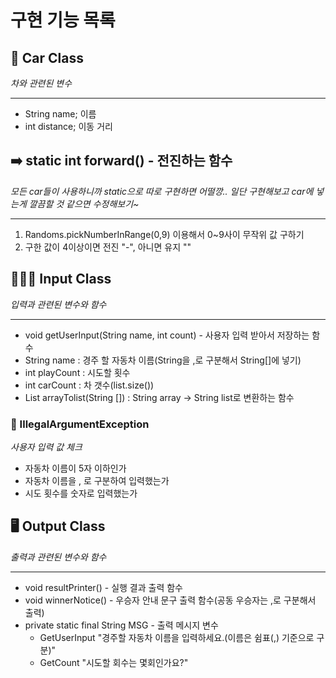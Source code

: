 # 구현 기능 목록


## 🚗 Car Class
*차와 관련된 변수*

---

- String name;   이름
- int distance;   이동 거리


## ➡️ static int forward() - 전진하는 함수
*모든 car들이 사용하니까 static으로 따로 구현하면 어떨깡.. 일단 구현해보고 car에 넣는게 깔끔할 것 같으면 수정해보기~*

--- 

1. Randoms.pickNumberInRange(0,9) 이용해서 0~9사이 무작위 값 구하기
2. 구한 값이 4이상이면 전진 "-", 아니면 유지 ""


## 💁🏻‍♀️️ Input Class
*입력과 관련된 변수와 함수*

---

- void getUserInput(String name, int count) - 사용자 입력 받아서 저장하는 함수
- String name : 경주 할 자동차 이름(String을 ,로 구분해서 String[]에 넣기)
- int playCount : 시도할 횟수
- int carCount : 차 갯수(list.size())
- List<String> arrayTolist(String []) : String array -> String list로 변환하는 함수

### 🚫 IllegalArgumentException
*사용자 입력 값 체크*

- 자동차 이름이 5자 이하인가
- 자동차 이름을 , 로 구분하여 입력했는가
- 시도 횟수를 숫자로 입력했는가


## 🖥️ Output Class
*출력과 관련된 변수와 함수*

---

- void resultPrinter() - 실행 결과 출력 함수
- void winnerNotice() - 우승자 안내 문구 출력 함수(공동 우승자는 ,로 구분해서 출력)
- private static final String MSG - 출력 메시지 변수
    - GetUserInput "경주할 자동차 이름을 입력하세요.(이름은 쉼표(,) 기준으로 구분)"
    - GetCount "시도할 회수는 몇회인가요?"
